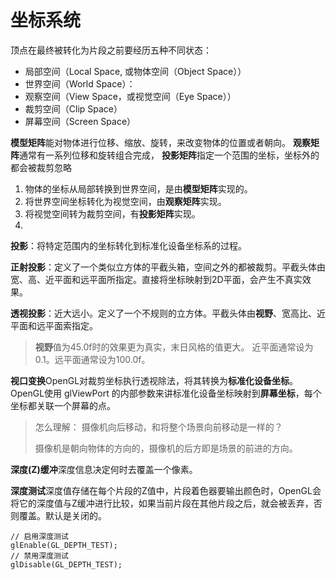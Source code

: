 # 坐标系统

顶点在最终被转化为片段之前要经历五种不同状态：

* 局部空间（Local Space, 或物体空间（Object Space））
* 世界空间（World Space）：
* 观察空间（View Space，或视觉空间（Eye Space））
* 裁剪空间（Clip Space）
* 屏幕空间（Screen Space）

**模型矩阵**能对物体进行位移、缩放、旋转，来改变物体的位置或者朝向。
**观察矩阵**通常有一系列位移和旋转组合完成，
**投影矩阵**指定一个范围的坐标，坐标外的都会被裁剪忽略

1. 物体的坐标从局部转换到世界空间，是由**模型矩阵**实现的。
2. 将世界空间坐标转化为视觉空间，由**观察矩阵**实现。
3. 将视觉空间转为裁剪空间，有**投影矩阵**实现。
4. 

**投影**：将特定范围内的坐标转化到标准化设备坐标系的过程。

**正射投影**：定义了一个类似立方体的平截头箱，空间之外的都被裁剪。平截头体由宽、高、近平面和远平面所指定。直接将坐标映射到2D平面，会产生不真实效果。

**透视投影**：近大远小。定义了一个不规则的立方体。平截头体由**视野**、宽高比、近平面和远平面索指定。

> **视野**值为45.0f时的效果更为真实，末日风格的值更大。
> 近平面通常设为0.1。远平面通常设为100.0f。

**视口变换**OpenGL对裁剪坐标执行透视除法，将其转换为**标准化设备坐标**。OpenGL使用 glViewPort 的内部参数来讲标准化设备坐标映射到**屏幕坐标**，每个坐标都关联一个屏幕的点。

> 怎么理解： 摄像机向后移动，和将整个场景向前移动是一样的？
> 
> 摄像机是朝向物体的方向的，摄像机的后方即是场景的前进的方向。

**深度(Z)缓冲**深度信息决定何时去覆盖一个像素。

**深度测试**深度值存储在每个片段的Z值中，片段着色器要输出颜色时，OpenGL会将它的深度值与Z缓冲进行比较，如果当前片段在其他片段之后，就会被丢弃，否则覆盖。默认是关闭的。

```
// 启用深度测试
glEnable(GL_DEPTH_TEST);
// 禁用深度测试
glDisable(GL_DEPTH_TEST);
```














